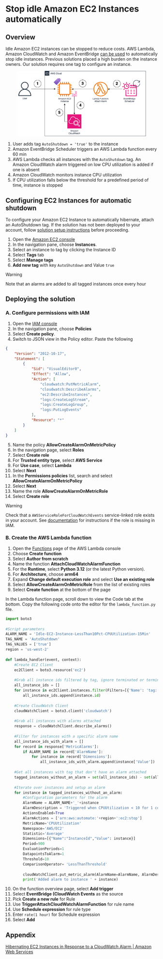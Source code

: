 # Stop idle Amazon EC2 Instances automatically

## Overview

Idle Amazon EC2 instances can be stopped to reduce costs. AWS Lambda, Amazon CloudWatch and Amazon EventBridge [can be used](https://aws.amazon.com/blogs/compute/hibernating-ec2-instances-in-response-to-a-cloudwatch-alarm/) to automatically stop idle instances. Previous solutions placed a high burden on the instance owners. Our solution requires one tag to configure an instance. 

<figure>
<img src="instance_autostop.png" alt="Instance Autostop"/>
</figure>

1. User adds tag `AutoShutdown = 'true'` to the instance
2. Amazon EventBridge Scheduler triggers an AWS Lambda function every 60 min
3. AWS Lambda checks all instances with the `AutoShutdown` tag. An Amazon CloudWatch alarm triggered on low CPU utilization is added if one is absent 
4. Amazon CloudWatch monitors instance CPU utilization 
5. If CPU utilization falls below the threshold for a predefined period of time, instance is stopped

## Configuring EC2 Instances for automatic shutdown

To configure your Amazon EC2 Instance to automatically hibernate, attach an AutoShutdown tag. If the solution has not been deployed to your account, follow [solution setup instructions](stop_idle_ec2s.md#deploying-the-solution) before proceeding. 

1. Open the [Amazon EC2 console](https://console.aws.amazon.com/ec2)
2. In the navigation pane, choose **Instances**.
3. Select an instance to tag by clicking the Instance ID
4. Select **Tags** tab
5. Select **Manage tags**
6. **Add new tag** with key `AutoShutdown` and Value `true`

> [!WARNING]
> Note that an alarms are added to all tagged instances once every hour

## Deploying the solution

### A. Configure permissions with IAM

1. Open the [IAM console](https://console.aws.amazon.com/iam)
2. In the navigation pane, choose **Policies**
3. Select **Create policy**.
4. Switch to JSON view in the Policy editor. Paste the following

```JSON
{
    "Version": "2012-10-17",
    "Statement": [
        {
            "Sid": "VisualEditor0",
            "Effect": "Allow",
            "Action": [
                "cloudwatch:PutMetricAlarm",
                "cloudwatch:DescribeAlarms",
                "ec2:DescribeInstances",                
                "logs:CreateLogStream",
                "logs:CreateLogGroup",
                "logs:PutLogEvents"
            ],
            "Resource": "*"
        }
    ]
}
```
5. Name the policy **AllowCreateAlarmOnMetricPolicy**
6. In the navigation page, select **Roles**
7. Select **Create role**
8. For **Trusted entity type**, select **AWS Service**
9. For **Use case**, select **Lambda**
10. Select **Next**
11. In the **Permissions policies** list, search and select **AllowCreateAlarmOnMetricPolicy**
12. Select **Next** 
13. Name the role **AllowCreateAlarmOnMetricRole**
14. Select **Create role**

> [!WARNING]
> Check that a `AWSServiceRoleForCloudWatchEvents` service-linked role exists in your account. See [documentation](https://docs.aws.amazon.com/AmazonCloudWatch/latest/monitoring/UsingAlarmActions.html) for instructions if the role is missing in IAM.

### B. Create the AWS Lambda function

1. Open the [Functions](https://console.aws.amazon.com/lambda/home#/functions) page of the AWS Lambda console
2. Choose **Create function**
3. Select **Author from scratch**
4. Name the function **AttachCloudWatchAlarmFunction**
5. For the **Runtime**, select **Python 3.12** (or the latest Python version).
6. For **Architecture**, choose **arm64**
7. Expand **Change default execution role** and select **Use an existing role**
8. Select **AllowCreateAlarmOnMetricRole** from the list of existing roles
9. Select **Create function** at the bottom of the page

In the Lambda function page, scroll down to view the Code tab at the bottom. Copy the following code onto the editor for the `lambda_function.py` file.

```Python
import boto3

#Script parameters
ALARM_NAME = 'Idle-EC2-Instance-LessThan10Pct-CPUUtilization-15Min'
TAG_NAME = 'AutoShutdown'
TAG_VALUES = ['true']
region = 'us-west-2'

def lambda_handler(event, context):
    #Create EC2 Client
    ec2Client = boto3.resource('ec2')

    #Grab all instance ids filtered by tag, ignore terminated or terminating 
    all_instance_ids = []
    for instance in ec2Client.instances.filter(Filters=[{'Name': 'tag:'+TAG_NAME, 'Values': TAG_VALUES}, {'Name': 'instance-state-name', 'Values': ['running','pending','stopping','stopped']}]):
        all_instance_ids.append(instance.id)

    #Create CloudWatch Client
    cloudWatchClient = boto3.client('cloudwatch')
 
    #Grab all instances with alarms attached
    response = cloudWatchClient.describe_alarms()

    #Filter for instances with a specific alarm name
    all_instance_ids_with_alarm = []
    for record in response['MetricAlarms']:
        if ALARM_NAME in record['AlarmName']:
            for instance in record['Dimensions']:
                all_instance_ids_with_alarm.append(instance['Value'])

    #Get all instances with tag that don't have an alarm attached
    tagged_instances_without_an_alarm = set(all_instance_ids) - set(all_instance_ids_with_alarm)

    #Iterate over instances and setup an alarm
    for instance in tagged_instances_without_an_alarm:
        #Configuration parameters for the alarm
        AlarmName = ALARM_NAME+'_'+instance
        AlarmDescription = 'Triggered when CPUUtilization < 10 for 1 consecutive 15 min periods.'
        ActionsEnabled=True
        AlarmActions = ['arn:aws:automate:'+region+':ec2:stop']
        MetricName='CPUUtilization'
        Namespace='AWS/EC2'
        Statistic='Average'
        Dimensions=[{"Name":"InstanceId","Value": instance}]
        Period=900
        EvaluationPeriods=1
        DatapointsToAlarm=1
        Threshold=10
        ComparisonOperator= 'LessThanThreshold'

        cloudWatchClient.put_metric_alarm(AlarmName=AlarmName, AlarmDescription=AlarmDescription, ActionsEnabled=ActionsEnabled, AlarmActions=AlarmActions, MetricName=MetricName, Namespace=Namespace, Statistic=Statistic, Dimensions=Dimensions, Period=Period, EvaluationPeriods=EvaluationPeriods, DatapointsToAlarm=DatapointsToAlarm, Threshold=Threshold, ComparisonOperator=ComparisonOperator)
        print('Added alarm to instance ' + instance)
```
10. On the function overview page, select **Add trigger**
11. Select **EventBridge (CloudWatch Events** as the source
12. Pick **Create a new rule** for Rule
13. Use **TriggerAttachCloudWatchAlarmFunction** for rule name
14. Use **Schedule expression** for rule type
15. Enter `rate(1 hour)` for Schedule expression
16. Select **Add**

## Appendix

[Hibernating EC2 Instances in Response to a CloudWatch Alarm | Amazon Web Services](https://aws.amazon.com/blogs/compute/hibernating-ec2-instances-in-response-to-a-cloudwatch-alarm/)



